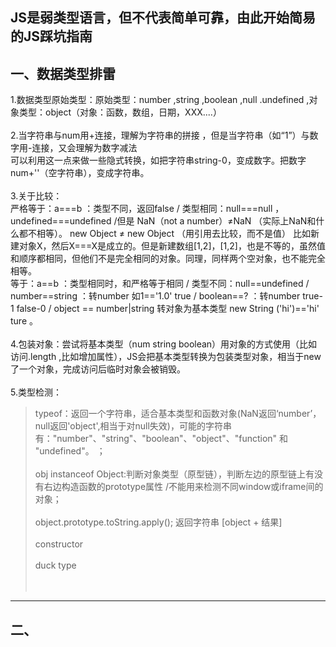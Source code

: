  JS是弱类型语言，但不代表简单可靠，由此开始简易的JS踩坑指南
 ------
 一、数据类型排雷
 -----
 1.数据类型原始类型：原始类型：number ,string ,boolean ,null .undefined ,对象类型：object（对象：函数，数组，日期，XXX....）<br/><br/>
 2.当字符串与num用+连接，理解为字符串的拼接 ，但是当字符串（如“1”）与数字用-连接，又会理解为数字减法 <br/>
   可以利用这一点来做一些隐式转换，如把字符串string-0，变成数字。把数字num+''（空字符串），变成字符串。<br/><br/>
 3.关于比较：<br/>
   严格等于：a===b ：类型不同，返回false / 类型相同：null===null ，undefined===undefined /但是 NaN（not a number）≠NaN （实际上NaN和什么都不相等）。
           new Object ≠ new Object （用引用去比较，而不是值） 比如新建对象X，然后X===X是成立的。但是新建数组[1,2]，[1,2]，也是不等的，虽然值和顺序都相同，但他们不是完全相同的对象。同理，同样两个空对象，也不能完全相等。<br/>
   等于：a==b ：类型相同时，和严格等于相同 / 类型不同：null==undefined / number==string ：转number 如1=='1.0' true / boolean==? ：转number true-1 false-0 / object == number|string 转对象为基本类型 new String ('hi')=='hi' ture 。<br/><br/>
 4.包装对象：尝试将基本类型（num string boolean）用对象的方式使用（比如访问.length ,比如增加属性），JS会把基本类型转换为包装类型对象，相当于new 了一个对象，完成访问后临时对象会被销毁。<br/><br/>
 5.类型检测：<br/>
> typeof：返回一个字符串，适合基本类型和函数对象(NaN返回‘number’，null返回'object',相当于对null失效)，可能的字符串有："number"、"string"、"boolean"、"object"、"function" 和 "undefined"。 ；<br/><br/>
> obj instanceof Object:判断对象类型（原型链），判断左边的原型链上有没有右边构造函数的prototype属性 /不能用来检测不同window或iframe间的对象；<br/><br/>
> object.prototype.toString.apply();  返回字符串 [object + 结果]<br/><br/>
> constructor  <br/><br/>
> duck type  <br/><br/><br/>
 * * *
 二、
 ---

 
 
